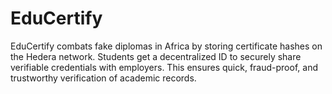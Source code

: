 # EduCertify
EduCertify combats fake diplomas in Africa by storing certificate hashes on the Hedera network. Students get a decentralized ID to securely share verifiable credentials with employers. This ensures quick, fraud-proof, and trustworthy verification of academic records.
